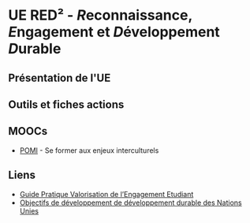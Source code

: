 # UE RED² - *R*econnaissance, *E*ngagement et *D*éveloppement *D*urable

## Présentation de l'UE

## Outils et fiches actions


## MOOCs
* [POMI](https://foad.univ-toulouse.fr/course/view.php?id=4) - Se former aux enjeux interculturels 


## Liens
* [Guide Pratique Valorisation de l’Engagement Etudiant](https://www.bnei.fr/projets/guide-de-valorisation-de-lengagement-etudiant-bnei-cdefi-cti)
* [Objectifs de développement de développement durable des Nations Unies](https://www.un.org/sustainabledevelopment/fr/objectifs-de-developpement-durable)
